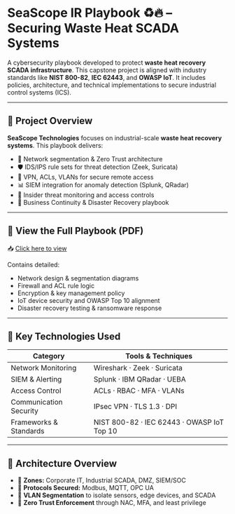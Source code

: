 # SeaScope IR Playbook ♻️🔥 – Securing Waste Heat SCADA Systems

A cybersecurity playbook developed to protect **waste heat recovery SCADA infrastructure**. This capstone project is aligned with industry standards like **NIST 800-82**, **IEC 62443**, and **OWASP IoT**. It includes policies, architecture, and technical implementations to secure industrial control systems (ICS).

---

## 🧠 Project Overview

**SeaScope Technologies** focuses on industrial-scale **waste heat recovery systems**. This playbook delivers:

- 🔐 Network segmentation & Zero Trust architecture
- 🛡️ IDS/IPS rule sets for threat detection (Zeek, Suricata)
- 📶 VPN, ACLs, VLANs for secure remote access
- 📊 SIEM integration for anomaly detection (Splunk, QRadar)
- 🚨 Insider threat monitoring and access controls
- 🔁 Business Continuity & Disaster Recovery playbook

---

## 📄 View the Full Playbook (PDF)

📥 [Click here to view]([./SeaScope_Playbook.pdf](https://drive.google.com/file/d/1W_Q-Tw16sB3yZ0420-M1wYpxZ7akDjRO/view?usp=sharing))

Contains detailed:
- Network design & segmentation diagrams
- Firewall and ACL rule logic
- Encryption & key management policy
- IoT device security and OWASP Top 10 alignment
- Disaster recovery testing & ransomware response

---

## 🧰 Key Technologies Used

| Category               | Tools & Techniques                            |
|------------------------|-----------------------------------------------|
| Network Monitoring     | Wireshark · Zeek · Suricata                   |
| SIEM & Alerting        | Splunk · IBM QRadar · UEBA                    |
| Access Control         | ACLs · RBAC · MFA · VLANs                     |
| Communication Security | IPsec VPN · TLS 1.3 · DPI                     |
| Frameworks & Standards | NIST 800-82 · IEC 62443 · OWASP IoT Top 10    |

---

## 🧱 Architecture Overview

- 🔹 **Zones:** Corporate IT, Industrial SCADA, DMZ, SIEM/SOC
- 🔹 **Protocols Secured:** Modbus, MQTT, OPC UA
- 🔹 **VLAN Segmentation** to isolate sensors, edge devices, and SCADA
- 🔹 **Zero Trust Enforcement** through NAC, MFA, and least privilege


